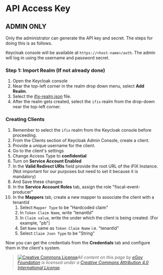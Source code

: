 # API Access Key

## **ADMIN ONLY**

Only the administrator can generate the API key and secret. The steps for doing this is as follows.

Keycloak console will be available at `https://<host-name>/auth`.  The admin will log in using the username and password secret.

### Step 1: Import Realm (If not already done)

1. Open the Keycloak console
2. Near the top-left corner in the realm drop down menu, select **Add Realm**.
3. Select the [ifix-realm.json](https://github.com/egovernments/iFix-Dev/blob/develop/core/keycloak/ifix-realm.json) file.
4. After the realm gets created, select the `ifix` realm from the drop-down near the top-left corner.

### Creating Clients

1. Remember to select the `ifix` realm from the Keycloak console before proceeding.
2. From the Clients section of Keycloak Admin Console, create a client.
3. Provide a unique username for the client.
4. Go to the client's settings
5. Change Access Type to **confidential**
6. Turn on **Service Account Enabled**
7. In the **Valid Redirect URIs** field provide the root URL of the iFIX Instance. (Not important for our purposes but need to set it because it is mandatory)
8. And Save these changes
9. In the **Service Account Roles** tab, assign the role "fiscal-event-producer"
10. In the **Mappers** tab, create a new mapper to associate the client with a tenantId
    1. Select `Mapper Type` to be "Hardcoded claim"
    2. In `Token Claim Name`, write "tenantId"
    3. In `Claim value`, write the under which the client is being created. (For example, "pb")
    4. Set `Name` same as `Token Claim Name` i.e. "tenantId"
    5. Select `Claim Json Type` to be "String"

Now you can get the credentials from the **Credentials** tab and configure them in the client's system.

> [![Creative Commons License](https://i.creativecommons.org/l/by/4.0/80x15.png)_​_](http://creativecommons.org/licenses/by/4.0/)_All content on this page by_ [_eGov Foundation_](https://egov.org.in/) _is licensed under a_ [_Creative Commons Attribution 4.0 International License_](http://creativecommons.org/licenses/by/4.0/)_._
